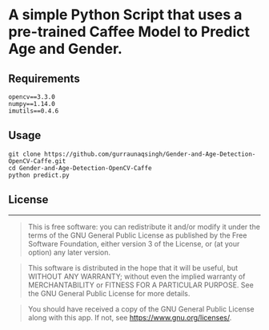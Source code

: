 # A simple Python Script that uses a pre-trained Caffee Model to Predict Age and Gender.

Requirements
-----------

```
opencv==3.3.0
numpy==1.14.0
imutils==0.4.6
```

Usage
-----------

```
git clone https://github.com/gurraunaqsingh/Gender-and-Age-Detection-OpenCV-Caffe.git
cd Gender-and-Age-Detection-OpenCV-Caffe
python predict.py
```

## License
-----------

>This is free software: you can redistribute it and/or modify it under the terms of the GNU General Public License as published by the Free Software Foundation, either version 3 of the License, or (at your option) any later version. 

>This software is distributed in the hope that it will be useful, but WITHOUT ANY WARRANTY; without even the implied warranty of MERCHANTABILITY or FITNESS FOR A PARTICULAR PURPOSE. See the GNU General Public License for more details. 

>You should have received a copy of the GNU General Public License along with this app. If not, see <https://www.gnu.org/licenses/>.